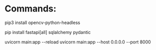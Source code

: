 # Commands:

pip3 install opencv-python-headless



pip install fastapi[all] sqlalchemy pydantic

uvicorn main:app --reload
uvicorn main:app --host 0.0.0.0 --port 8000

